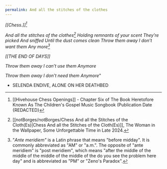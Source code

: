 ```yaml
---
permalink: And all the stitches of the clothes
---
```

*[[Chess.]][^s]*


*And all the stitches of the clothes[^c]* 
*Holding remnants of your scent* 
*They’re picked* 
*And sniffed* 
*Until the dust comes clean* 
*Throw them away*
*I don’t want them* 
*Any more[^Am]* 

*[[THE END OF DAYS]]*

*Throw them away* 
*I can’t use them* 
*Anymore* 

*Throw them away* 
*I don’t need them* 
*Anymore*"
 - SELENDA ENDIVE, ALONE ON HER DEATHBED 


[^Am]: "*Ante meridiem"* is a Latin phrase that means "before midday". It is commonly abbreviated as "AM" or "a.m.". The opposite of "ante meridiem" is "post meridiem", which means "after the middle of the middle of the middle of the middle of the do you see the problem here day" and is abbreviated as "PM"[^PM] or "Zeno's Paradox".

[^PM]:as in -card or -no birthday or -coital or -Schrödinger now more into Goethe or -mortvvm
[^c]: [[notBorges/notBorges/Chess And all the Stitches of the Cloth(Es)|Chess And all the Stitches of the Cloth(Es)]], The Woman in the Wallpaper, Some Unforgettable Time in Late 2024. 
[^s]: [[Hivehouse Chess Openings]] - Chapter Six of The Book Heretofore Known As The Children's Gospel Music Songbook (Publication Date {REDACTED}
